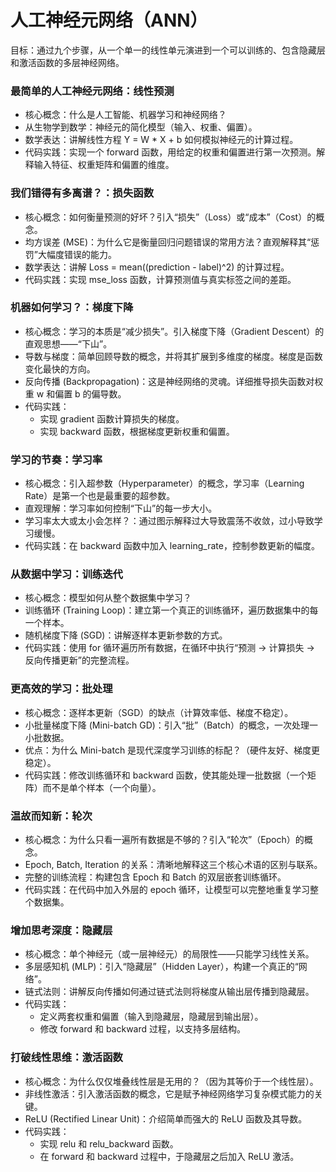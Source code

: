 # 人工神经元网络（ANN）

目标：通过九个步骤，从一个单一的线性单元演进到一个可以训练的、包含隐藏层和激活函数的多层神经网络。

### 最简单的人工神经元网络：线性预测

* 核心概念：什么是人工智能、机器学习和神经网络？
* 从生物学到数学：神经元的简化模型（输入、权重、偏置）。
* 数学表达：讲解线性方程 Y = W * X + b 如何模拟神经元的计算过程。
* 代码实践：实现一个 forward 函数，用给定的权重和偏置进行第一次预测。解释输入特征、权重矩阵和偏置的维度。

### 我们错得有多离谱？：损失函数

* 核心概念：如何衡量预测的好坏？引入“损失”（Loss）或“成本”（Cost）的概念。
* 均方误差 (MSE)：为什么它是衡量回归问题错误的常用方法？直观解释其“惩罚”大幅度错误的能力。
* 数学表达：讲解 Loss = mean((prediction - label)^2) 的计算过程。
* 代码实践：实现 mse_loss 函数，计算预测值与真实标签之间的差距。

### 机器如何学习？：梯度下降

* 核心概念：学习的本质是“减少损失”。引入梯度下降（Gradient Descent）的直观思想——“下山”。
* 导数与梯度：简单回顾导数的概念，并将其扩展到多维度的梯度。梯度是函数变化最快的方向。
* 反向传播 (Backpropagation)：这是神经网络的灵魂。详细推导损失函数对权重 w 和偏置 b 的偏导数。
* 代码实践：
  * 实现 gradient 函数计算损失的梯度。
  * 实现 backward 函数，根据梯度更新权重和偏置。

### 学习的节奏：学习率

* 核心概念：引入超参数（Hyperparameter）的概念，学习率（Learning Rate）是第一个也是最重要的超参数。
* 直观理解：学习率如何控制“下山”的每一步大小。
* 学习率太大或太小会怎样？：通过图示解释过大导致震荡不收敛，过小导致学习缓慢。
* 代码实践：在 backward 函数中加入 learning_rate，控制参数更新的幅度。

### 从数据中学习：训练迭代

* 核心概念：模型如何从整个数据集中学习？
* 训练循环 (Training Loop)：建立第一个真正的训练循环，遍历数据集中的每一个样本。
* 随机梯度下降 (SGD)：讲解逐样本更新参数的方式。
* 代码实践：使用 for 循环遍历所有数据，在循环中执行“预测 -> 计算损失 -> 反向传播更新”的完整流程。

### 更高效的学习：批处理

* 核心概念：逐样本更新（SGD）的缺点（计算效率低、梯度不稳定）。
* 小批量梯度下降 (Mini-batch GD)：引入“批”（Batch）的概念，一次处理一小批数据。
* 优点：为什么 Mini-batch 是现代深度学习训练的标配？（硬件友好、梯度更稳定）。
* 代码实践：修改训练循环和 backward 函数，使其能处理一批数据（一个矩阵）而不是单个样本（一个向量）。

### 温故而知新：轮次

* 核心概念：为什么只看一遍所有数据是不够的？引入“轮次”（Epoch）的概念。
* Epoch, Batch, Iteration 的关系：清晰地解释这三个核心术语的区别与联系。
* 完整的训练流程：构建包含 Epoch 和 Batch 的双层嵌套训练循环。
* 代码实践：在代码中加入外层的 epoch 循环，让模型可以完整地重复学习整个数据集。

### 增加思考深度：隐藏层

* 核心概念：单个神经元（或一层神经元）的局限性——只能学习线性关系。
* 多层感知机 (MLP)：引入“隐藏层”（Hidden Layer），构建一个真正的“网络”。
* 链式法则：讲解反向传播如何通过链式法则将梯度从输出层传播到隐藏层。
* 代码实践：
  * 定义两套权重和偏置（输入到隐藏层，隐藏层到输出层）。
  * 修改 forward 和 backward 过程，以支持多层结构。

### 打破线性思维：激活函数

* 核心概念：为什么仅仅堆叠线性层是无用的？（因为其等价于一个线性层）。
* 非线性激活：引入激活函数的概念，它是赋予神经网络学习复杂模式能力的关键。
* ReLU (Rectified Linear Unit)：介绍简单而强大的 ReLU 函数及其导数。
* 代码实践：
  * 实现 relu 和 relu_backward 函数。
  * 在 forward 和 backward 过程中，于隐藏层之后加入 ReLU 激活。